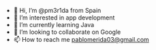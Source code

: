 - 👋 Hi, I’m @pm3r1da from Spain
- 👀 I’m interested in app development
- 🌱 I’m currently learning Java
- 💞️ I’m looking to collaborate on Google
- 📫 How to reach me pablomerida03@gmail.com

<!---
pm3r1da/pm3r1da is a ✨ special ✨ repository because its `README.md` (this file) appears on your GitHub profile.
You can click the Preview link to take a look at your changes.
--->
